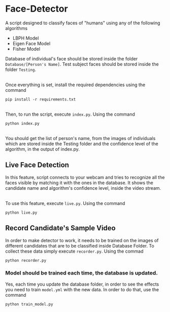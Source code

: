 # Face-Detector

A script designed to classify faces of "humans" using any of the following algorithms
- LBPH Model
- Eigen Face Model
- Fisher Model

Database of individual's face should be stored inside the folder `Database/[Person's Name]`. Test subject faces should be stored inside the folder `Testing`. 

\
Once everything is set, install the required dependencies using the command
```
pip install -r requirements.txt
```

\
Then, to run the script, execute `index.py`. Using the command
```
python index.py
```

\
You should get the list of person's name, from the images of individuals which are stored inside the Testing folder and the confidence level of the algorithm, in the output of index.py.

## Live Face Detection

In this feature, script connects to your webcam and tries to recognize all the faces visible by matching it with the ones in the database. It shows the candidate name and algorithm's confidence level, inside the video stream.

\
To use this feature, execute `live.py`. Using the command
```
python live.py
```

## Record Candidate's Sample Video

In order to make detector to work, it needs to be trained on the images of different candidates that are to be classified inside Database Folder. To collect these data simply execute `recorder.py`. Using the commad
```
python recorder.py
```

### Model should be trained each time, the database is updated.
Yes, each time you update the database folder, in order to see the effects you need to train `model.yml` with the new data. In order to do that, use the command
```
python train_model.py
```
